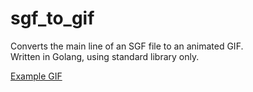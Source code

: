 # sgf_to_gif

Converts the main line of an SGF file to an animated GIF.<br>
Written in Golang, using standard library only.

[Example GIF](https://github.com/fohristiwhirl/sgf_to_gif/blob/master/LS_AG_5.sgf.gif)
